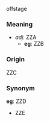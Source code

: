 offstage
### Meaning
+ _adj_: ZZA
    + __eg__: ZZB

### Origin

ZZC

### Synonym

__eg__: ZZD

+ ZZE



